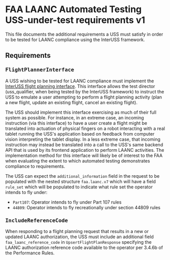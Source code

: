 # FAA LAANC Automated Testing USS-under-test requirements v1

This file documents the additional requirements a USS must satisfy in order to be tested for LAANC compliance using the InterUSS framework.

## Requirements

### <tt>FlightPlannerInterface</tt>

A USS wishing to be tested for LAANC compliance must implement the [InterUSS flight planning interface](https://github.com/interuss/automated_testing_interfaces/tree/main/flight_planning).  This interface allows the test director (uss_qualifier, when being tested by the InterUSS framework) to instruct the USS to emulate a user attempting to perform a flight planning activity (plan a new flight, update an existing flight, cancel an existing flight).

The USS should implement this interface exercising as much of their full system as possible.  For instance, in an extreme case, an incoming instruction (via this interface) to have a user create a flight might be translated into actuation of physical fingers on a robot interacting with a real tablet running the USS's application based on feedback from computer vision interpreting the tablet display.  In a less extreme case, that incoming instruction may instead be translated into a call to the USS's same backend API that is used by its frontend application to perform LAANC activities.  The implementation method for this interface will likely be of interest to the FAA when evaluating the extent to which automated testing demonstrates compliance to requirements.

The USS can expect the `additional_information` field in the request to be populated with the nested structure `faa.laanc.v7` which will have a field `rule_set` which will be populated to indicate what rule set the operator intends to fly under:
* `Part107`: Operator intends to fly under Part 107 rules
* `44809`: Operator intends to fly recreationally under section 44809 rules

### <tt>IncludeReferenceCode</tt>

When responding to a flight planning request that results in a new or updated LAANC authorization, the USS must include an additional field `faa_laanc_reference_code` in `UpsertFlightPlanResponse` specifying the LAANC authorization reference code available to the operator per 3.4.6b of the Performance Rules.
